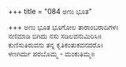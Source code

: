 +++
title = "084 ಅಣು ಭೂತ"

+++
ಅಣು ಭೂತ ಭೂಗೋಲ ತಾರಾಂಬರಾದಿಗಳ।  
ನಣಿಮಾಡಿ ಬಿಗಿದು ನಸು ಸಡಿಲವನುಮಿರಿಸಿ॥  
ಕುಣಿಸುತಿರುವನು ತನ್ನ ಕೃತಿಕಂತುಕವನದರೊ।  
ಳಣಗಿರ್ದು ಪರಬೊಮ್ಮ - ಮಂಕುತಿಮ್ಮ॥  

